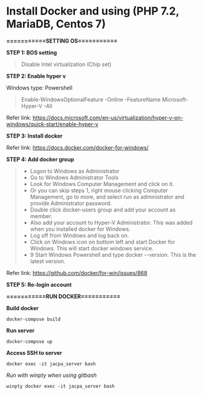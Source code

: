 # Install Docker and using (PHP 7.2, MariaDB, Centos 7)
**===========SETTING OS===========**

**STEP 1: BOS setting**
> Disable Intel virtualization (Chip set)

**STEP 2: Enable hyper v**

Windows type: Powershell

> Enable-WindowsOptionalFeature -Online -FeatureName Microsoft-Hyper-V -All 
	
Refer link: https://docs.microsoft.com/en-us/virtualization/hyper-v-on-windows/quick-start/enable-hyper-v

**STEP 3: Install docker**

Refer link: https://docs.docker.com/docker-for-windows/

**STEP 4: Add docker group**
> - Logon to Windows as Administrator
> - Go to Windows Administrator Tools
> - Look for Windows Computer Management and click on it.
> - Or you can skip steps 1, right mouse clicking Computer Management, go to more, and select run as administrator and provide Administrator password.
> - Double click docker-users group and add your account as member.
> - Also add your account to Hyper-V Administrator. This was added when you installed docker for Windows.
> - Log off from Windows and log back on.
> - Click on Windows icon on bottom left and start Docker for Windows. This will start docker windows service.
> - 9 Start Windows Powershell and type docker --version. This is the latest version.

Refer link: https://github.com/docker/for-win/issues/868
	
**STEP 5: Re-login account**

**===========RUN DOCKER===========**

**Build docker**

`docker-compose build`


**Run server**

`docker-compose up`


**Access SSH to server**

`docker exec -it jacpa_server bash`

*Run with winpty when using gitbash*

`winpty docker exec -it jacpa_server bash`
